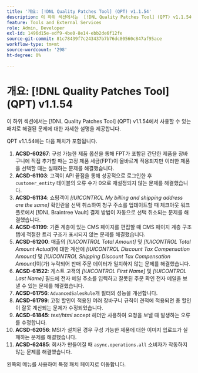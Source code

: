 ```yaml
---
title: '개요: [!DNL Quality Patches Tool] (QPT) v1.1.54'
description: 이 하위 섹션에서는  [!DNL Quality Patches Tool] (QPT) v1.1.54에서 사용할 수 있는 패치로 해결된 문제에 대한 자세한 설명을 제공합니다.
feature: Tools and External Services
role: Admin, Developer
exl-id: 1496d15e-edf9-4be0-8e14-ebb2de6f12fe
source-git-commit: 81c78439f7c243437b7b76dc80560c847af95ace
workflow-type: tm+mt
source-wordcount: '298'
ht-degree: 0%

---
```


# 개요: [!DNL Quality Patches Tool] (QPT) v1.1.54

이 하위 섹션에서는 [!DNL Quality Patches Tool] (QPT) v1.1.54에서 사용할 수 있는 패치로 해결된 문제에 대한 자세한 설명을 제공합니다.

QPT v1.1.54에는 다음 패치가 포함됩니다.

1. **ACSD-60267**: 구성 가능한 제품 옵션을 통해 FPT가 포함된 간단한 제품을 장바구니에 직접 추가할 때는 고정 제품 세금(FPT)이 올바르게 적용되지만 이러한 제품을 선택할 때는 실패하는 문제를 해결했습니다.
1. **ACSD-61103**: 고객이 API 끝점을 통해 성공적으로 로그인한 후 `customer_entity` 테이블의 오류 수가 0으로 재설정되지 않는 문제를 해결했습니다.
1. **ACSD-61134**: 쇼핑객이 *[!UICONTROL My billing and shipping address are the same]* 확인란을 선택 취소하여 청구 주소를 업데이트할 때 체크아웃 워크플로에서 [!DNL Braintree Vault] 결제 방법이 자동으로 선택 취소되는 문제를 해결했습니다.
1. **ACSD-61199**: 기존 계층이 있는 CMS 페이지를 편집할 때 CMS 페이지 계층 구조 탭에 적절한 트리 구조가 표시되지 않는 문제를 해결했습니다.
1. **ACSD-61200**: 매출의 *[!UICONTROL Total Amount]* 및 *[!UICONTROL Total Amount Actual]*&#x200B;에 대한 계산에 *[!UICONTROL Discount Tax Compensation Amount]* 및 *[!UICONTROL Shipping Discount Tax Compensation Amount]*&#x200B;이(가) 누락되어 판매 주문 데이터가 일치하지 않는 문제를 해결했습니다.
1. **ACSD-61522**: 게스트 고객의 *[!UICONTROL First Name]* 및 *[!UICONTROL Last Name]* 필드에 전자 메일 주소를 입력하고 잘못된 주문 확인 전자 메일을 보낼 수 있는 문제를 해결했습니다.
1. **ACSD-61756**: `AdvancedSalesRule`개 필터의 성능을 개선합니다.
1. **ACSD-61799**: 고정 할인이 적용된 여러 장바구니 규칙이 견적에 적용되면 총 할인이 잘못 계산되는 문제가 수정되었습니다.
1. **ACSD-61845**: *text/html* accept 헤더만 사용하여 요청을 보낼 때 발생하는 오류를 수정합니다.
1. **ACSD-62056**: MSI가 설치된 경우 구성 가능한 제품에 대한 이미지 업로드가 실패하는 문제를 해결했습니다.
1. **ACSD-62485**: 회사가 만들어질 때 `async.operations.all` 소비자가 작동하지 않는 문제를 해결했습니다.

왼쪽의 메뉴를 사용하여 특정 패치 페이지로 이동합니다.
